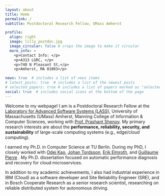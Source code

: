 ```yaml
---
layout: about
title: Home
permalink: /
subtitle: Postdoctoral Research Fellow, UMass Amherst

profile:
  align: right
  image: lilly_postdoc.jpg
  image_circular: false # crops the image to make it circular
  more_info: >
    <p>Contact Info: </p>
    <p>A313 LGRC, </p>
    <p>740 N Pleasant St,</p>
    <p>Amherst, MA 01003</p>

news: true  # includes a list of news items
# latest_posts: true  # includes a list of the newest posts
# selected_papers: true # includes a list of papers marked as "selected={true}"
social: true  # includes social icons at the bottom of the page
---
```


Welcome to my webpage! I am is a Postdoctoral Research Fellow at the [Laboratory for Advanced Software Systems (LASS)](https://lass.cs.umass.edu/), University of Massachusetts (UMass) Amherst,   Manning College of Information & Computer Sciences, working with [Prof. Prashant Shenoy](https://people.cs.umass.edu/~shenoy/). My primary research interests are about the **performance, reliability, security, and sustainability** of large-scale computing systems (e.g., edge/cloud computing).
 
I earned my Ph.D. in Computer Science at TU Berlin. During my PhD, I closely worked with [Odej Kao](https://www.tu.berlin/en/dos/team/professor), [Johan Tordsson](https://www.umu.se/en/staff/johan-tordsson/), [Erik Elmroth](https://www.umu.se/en/staff/erik-elmroth/), and [Guillaume Pierre](http://www.globule.org/~gpierre/) .  My Ph.D. dissertation focused on automatic performance diagnosis and recovery for cloud microservices.

In addition to my academic achievements, I also had industrial experience in IBM (Cloud) as a software developer and Site Reliability Engineer (SRE), and in Bosch Cooperate Research as a senior research scientist, researching on reliable distributed system for autonomous driving.
